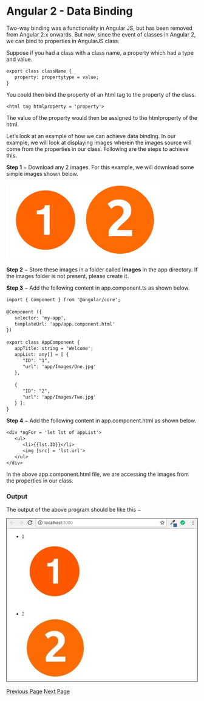 # Angular 2 - Data Binding
Two-way binding was a functionality in Angular JS, but has been removed from Angular 2.x onwards. But now, since the event of classes in Angular 2, we can bind to properties in AngularJS class.

Suppose if you had a class with a class name, a property which had a type and value.

```
export class className {
   property: propertytype = value;
}
```
You could then bind the property of an html tag to the property of the class.

```
<html tag htmlproperty = 'property'>
```
The value of the property would then be assigned to the htmlproperty of the html.

Let’s look at an example of how we can achieve data binding. In our example, we will look at displaying images wherein the images source will come from the properties in our class. Following are the steps to achieve this.

**Step 1** − Download any 2 images. For this example, we will download some simple images shown below.

![Images Download](../angular2/images/images_download.jpg)

**Step 2** − Store these images in a folder called **Images** in the app directory. If the images folder is not present, please create it.

**Step 3** − Add the following content in app.component.ts as shown below.

```
import { Component } from '@angular/core';

@Component ({
   selector: 'my-app',
   templateUrl: 'app/app.component.html'
})

export class AppComponent {
   appTitle: string = 'Welcome';
   appList: any[] = [ {
      "ID": "1",
      "url": 'app/Images/One.jpg'
   },

   {
      "ID": "2",
      "url": 'app/Images/Two.jpg'
   } ];
}
```
**Step 4** − Add the following content in app.component.html as shown below.

```
<div *ngFor = 'let lst of appList'>
   <ul>
      <li>{{lst.ID}}</li>
      <img [src] = 'lst.url'>
   </ul>
</div>
```
In the above app.component.html file, we are accessing the images from the properties in our class.

### Output
The output of the above program should be like this −

![Data Binding](../angular2/images/data_binding.jpg)


[Previous Page](../angular2/angular2_metadata.md) [Next Page](../angular2/angular2_crud_operations_using_http.md) 
